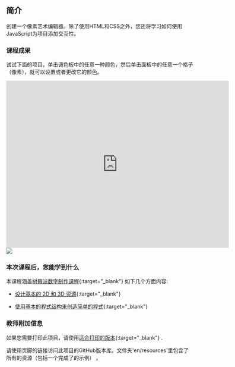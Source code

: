 ## 简介

创建一个像素艺术编辑器。除了使用HTML和CSS之外，您还将学习如何使用JavaScript为项目添加交互性。

### 课程成果

试试下面的项目。单击调色板中的任意一种颜色，然后单击面板中的任意一个格子（像素），就可以设置或者更改它的颜色。

<div class="trinket">
  <iframe src="https://trinket.io/embed/html/0e102a306b?outputOnly=true&start=result" width="600" height="450" frameborder="0" marginwidth="0" marginheight="0" allowfullscreen>
  </iframe>
  <img src="images/pixel-art-final.png">
</div>

### 本次课程后，您能学到什么

本课程涵盖[树莓派数字制作课程](http://rpf.io/curriculum){:target="_blank"} 如下几个方面内容:

+ [设计基本的 2D 和 3D 资源](https://www.raspberrypi.org/curriculum/design/creator){:target="_blank"}

+ [使用基本的程式结构来创造简单的程式](https://www.raspberrypi.org/curriculum/programming/creator){:target="_blank"}

### 教师附加信息

如果您需要打印此项目，请使用[适合打印的版本](https://projects.raspberrypi.org/en/projects/pixel-art/print){:target="_blank"} .

请使用页脚的链接访问此项目的GitHub版本库。文件夹'en/resources'里包含了所有的资源（包括一个完成了的示例） 。